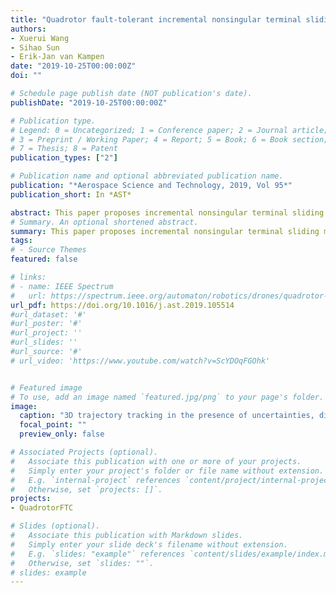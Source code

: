 ```yaml
---
title: "Quadrotor fault-tolerant incremental nonsingular terminal sliding mode control"
authors:
- Xuerui Wang
- Sihao Sun
- Erik-Jan van Kampen
date: "2019-10-25T00:00:00Z"
doi: ""

# Schedule page publish date (NOT publication's date).
publishDate: "2019-10-25T00:00:00Z"

# Publication type.
# Legend: 0 = Uncategorized; 1 = Conference paper; 2 = Journal article;
# 3 = Preprint / Working Paper; 4 = Report; 5 = Book; 6 = Book section;
# 7 = Thesis; 8 = Patent
publication_types: ["2"]

# Publication name and optional abbreviated publication name.
publication: "*Aerospace Science and Technology, 2019, Vol 95*"
publication_short: In *AST*

abstract: ﻿This paper proposes incremental nonsingular terminal sliding mode control for a class of multi-input and multi-output nonlinear systems considering model uncertainties, external disturbances, and sudden actuator faults. This method is free from singularity because it does not involve any negative fractional power. The convergence time in both reaching and sliding phases are proved to be finite. Moreover, by fully exploiting sensor measurements, the proposed incremental control method simultaneously reduces model dependency and the uncertainty remaining in the closed-loop system. The reduction of model dependency simplifies the implementation process and reduces the computational load, while the reduction of uncertainty decreases the minimum possible sliding mode control gains, which is beneficial to chattering reduction. These merits are verified by a quadrotor trajectory tracking problem. Simulation results demonstrate that the proposed method has better robustness against model uncertainties, gusts, and actuator faults than the model-based nonsingular terminal sliding mode control in the literature.
# Summary. An optional shortened abstract.
summary: This paper proposes incremental nonsingular terminal sliding mode control for a class of multi-input and multi-output nonlinear systems considering model uncertainties, external disturbances, and sudden actuator faults. The proposed method is applied to a quadrotor fault-tolerant control problem. ﻿
tags:
# - Source Themes
featured: false

# links:
# - name: IEEE Spectrum
#   url: https://spectrum.ieee.org/automaton/robotics/drones/quadrotor-maintains-high-speed-flight-with-just-three-rotors
url_pdf: https://doi.org/10.1016/j.ast.2019.105514
#url_dataset: '#'
#url_poster: '#'
#url_project: ''
#url_slides: ''
#url_source: '#'
# url_video: 'https://www.youtube.com/watch?v=ScYDOqFGOhk'


# Featured image
# To use, add an image named `featured.jpg/png` to your page's folder. 
image:
  caption: "3D trajectory tracking in the presence of uncertainties, disturbances, and successive actuator faults."
  focal_point: ""
  preview_only: false

# Associated Projects (optional).
#   Associate this publication with one or more of your projects.
#   Simply enter your project's folder or file name without extension.
#   E.g. `internal-project` references `content/project/internal-project/index.md`.
#   Otherwise, set `projects: []`.
projects:
- QuadrotorFTC

# Slides (optional).
#   Associate this publication with Markdown slides.
#   Simply enter your slide deck's filename without extension.
#   E.g. `slides: "example"` references `content/slides/example/index.md`.
#   Otherwise, set `slides: ""`.
# slides: example
---
```


<!-- {{% alert note %}}
Click the *Cite* button above to demo the feature to enable visitors to import publication metadata into their reference management software.
{{% /alert %}}

{{% alert note %}}
Click the *Slides* button above to demo Academic's Markdown slides feature.
{{% /alert %}}

Supplementary notes can be added here, including [code and math](https://sourcethemes.com/academic/docs/writing-markdown-latex/). -->

